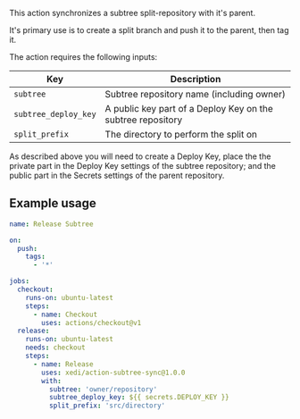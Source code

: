 This action synchronizes a subtree split-repository with it's parent.

It's primary use is to create a split branch and push it to the parent, then tag it.

The action requires the following inputs:

Key | Description
--- | ---
`subtree` | Subtree repository name (including owner)
`subtree_deploy_key` | A public key part of a Deploy Key on the subtree repository
`split_prefix` | The directory to perform the split on

As described above you will need to create a Deploy Key, place the the private part in the Deploy Key settings of the subtree repository; and the public part in the Secrets settings of the parent repository.

## Example usage

```yaml
name: Release Subtree

on:
  push:
    tags:
      - '*'

jobs:
  checkout:
    runs-on: ubuntu-latest
    steps:
      - name: Checkout
        uses: actions/checkout@v1
  release:
    runs-on: ubuntu-latest
    needs: checkout
    steps:
      - name: Release
        uses: xedi/action-subtree-sync@1.0.0
        with:
          subtree: 'owner/repository'
          subtree_deploy_key: ${{ secrets.DEPLOY_KEY }}
          split_prefix: 'src/directory'
```
